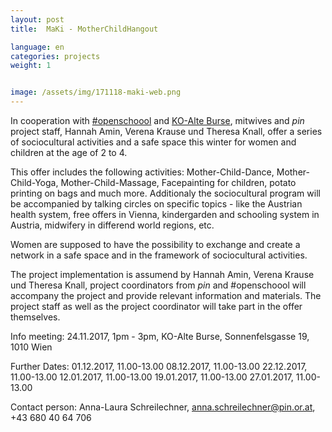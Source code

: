 ```yaml
---
layout: post
title:  MaKi - MotherChildHangout

language: en
categories: projects
weight: 1


image: /assets/img/171118-maki-web.png
---
```


In cooperation with [#openschoool](http://www.openschoool.org) and [KO-Alte Burse](http://www.ko-alteburse.at), mitwives and *pin* project staff, Hannah Amin, Verena Krause und Theresa Knall, offer a series of sociocultural activities and a safe space this winter for women and children at the age of 2 to 4.

This offer includes the following activities: Mother-Child-Dance, Mother-Child-Yoga, Mother-Child-Massage, Facepainting for children, potato printing on bags and much more. Additionaly the sociocultural program will be accompanied by talking circles on specific topics - like the Austrian health system, free offers in Vienna, kindergarden and schooling system in Austria, midwifery in differend world regions, etc.

Women are supposed to have the possibility to exchange and create a network in a safe space and in the framework of sociocultural activities.

The project implementation is assumend by Hannah Amin, Verena Krause und Theresa Knall, project coordinators from *pin* and #openschoool will accompany the project and provide relevant information and materials. The project staff as well as the project coordinator will take part in the offer themselves.

Info meeting: 24.11.2017, 1pm - 3pm, KO-Alte Burse, Sonnenfelsgasse 19, 1010 Wien

Further Dates: 01.12.2017, 11.00-13.00 08.12.2017, 11.00-13.00 22.12.2017, 11.00-13.00 12.01.2017, 11.00-13.00 19.01.2017, 11.00-13.00 27.01.2017, 11.00-13.00

Contact person: Anna-Laura Schreilechner, anna.schreilechner@pin.or.at, +43 680 40 64 706
